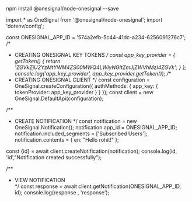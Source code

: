 npm install @onesignal/node-onesignal --save


import * as OneSignal from '@onesignal/node-onesignal';
import 'dotenv/config';

const ONESIGNAL_APP_ID = '574a2efb-5c44-41dc-a234-6256091276c7';
/*
 * CREATING ONESIGNAL KEY TOKENS
 */
 const app_key_provider = {
     getToken() {
         return 'ZGVkZjU2YzMtYWM4ZS00MWQ4LWIyNGItZmJjZWVhMzI4ZGVk';
     }
 };
console.log('app_key_provider', app_key_provider.getToken());
 /**
  * CREATING ONESIGNAL CLIENT
  */
const configuration = OneSignal.createConfiguration({
    authMethods: {
        app_key: {
            tokenProvider: app_key_provider
        }
    }
});
const client = new OneSignal.DefaultApi(configuration);

/**
 * CREATE NOTIFICATION
 */
const notification = new OneSignal.Notification();
notification.app_id = ONESIGNAL_APP_ID;
notification.included_segments = ['Subscribed Users'];
notification.contents = {
  en: "Hello rohit!"
};

const {id} = await client.createNotification(notification);
console.log(id, 'id',"Notification created successfully");


/**
 * VIEW NOTIFICATION  
 */
const response = await client.getNotification(ONESIGNAL_APP_ID, id);
console.log(response , 'response');
